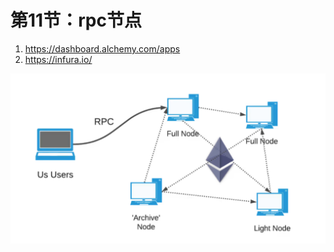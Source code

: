 # 第11节：rpc节点



1. https://dashboard.alchemy.com/apps
2. https://infura.io/

![image-20220914115548231](assets/image-20220914115548231.png)